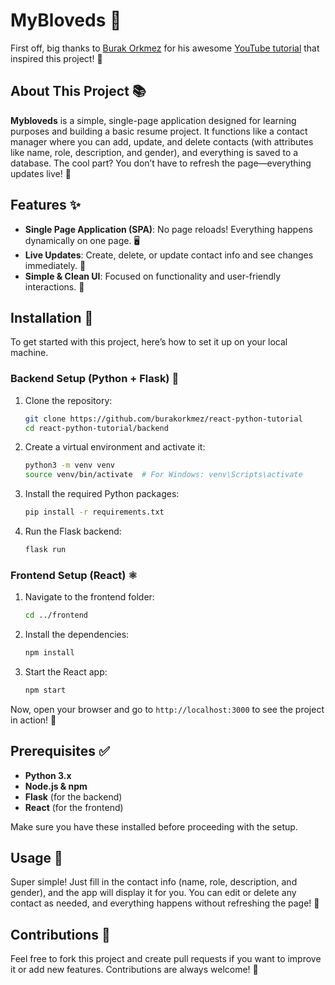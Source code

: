 # MyBloveds 🎉

First off, big thanks to [Burak Orkmez](https://github.com/burakorkmez) for his awesome [YouTube tutorial](https://youtu.be/tWHXaSC2T_s) that inspired this project! 🙌

## About This Project 📚

**Mybloveds** is a simple, single-page application designed for learning purposes and building a basic resume project. It functions like a contact manager where you can add, update, and delete contacts (with attributes like name, role, description, and gender), and everything is saved to a database. The cool part? You don’t have to refresh the page—everything updates live! 🚀

## Features ✨

- **Single Page Application (SPA)**: No page reloads! Everything happens dynamically on one page. 🖥️
- **Live Updates**: Create, delete, or update contact info and see changes immediately. 🔄
- **Simple & Clean UI**: Focused on functionality and user-friendly interactions. 🎨

## Installation 🔧

To get started with this project, here’s how to set it up on your local machine.

### Backend Setup (Python + Flask) 🐍

1. Clone the repository:

   ```bash
   git clone https://github.com/burakorkmez/react-python-tutorial
   cd react-python-tutorial/backend
   ```

2. Create a virtual environment and activate it:

   ```bash
   python3 -m venv venv
   source venv/bin/activate  # For Windows: venv\Scripts\activate
   ```

3. Install the required Python packages:

   ```bash
   pip install -r requirements.txt
   ```

4. Run the Flask backend:

   ```bash
   flask run
   ```

### Frontend Setup (React) ⚛️

1. Navigate to the frontend folder:

   ```bash
   cd ../frontend
   ```

2. Install the dependencies:

   ```bash
   npm install
   ```

3. Start the React app:

   ```bash
   npm start
   ```

Now, open your browser and go to `http://localhost:3000` to see the project in action! 🎉

## Prerequisites ✅

- **Python 3.x**
- **Node.js & npm**
- **Flask** (for the backend)
- **React** (for the frontend)

Make sure you have these installed before proceeding with the setup.

## Usage 📝

Super simple! Just fill in the contact info (name, role, description, and gender), and the app will display it for you. You can edit or delete any contact as needed, and everything happens without refreshing the page! 🌟

## Contributions 🤝

Feel free to fork this project and create pull requests if you want to improve it or add new features. Contributions are always welcome! 🌈
